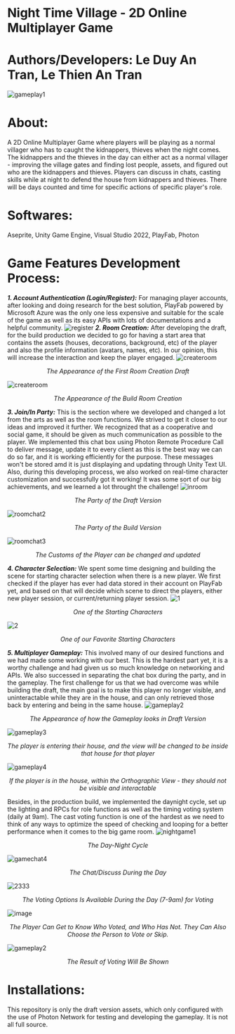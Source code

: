 # Night Time Village - 2D Online Multiplayer Game
# Authors/Developers: Le Duy An Tran, Le Thien An Tran
![gameplay1](https://user-images.githubusercontent.com/114903308/203625170-577e3f4e-4a6e-469f-a2a4-ed314e5535b7.png)
# About:
A 2D Online Multiplayer Game where players will be playing as a normal villager who has to caught the kidnappers, thieves when the night comes. The kidnappers and the thieves in the day can either act as a normal villager - improving the village gates and finding lost people, assets, and figured out who are the kidnappers and thieves. Players can discuss in chats, casting skills while at night to defend the house from kidnappers and thieves. There will be days counted and time for specific actions of specific player's role.
# Softwares:
Aseprite, Unity Game Engine, Visual Studio 2022, PlayFab, Photon
# Game Features Development Process:
***1. Account Authentication (Login/Register):*** For managing player accounts, after looking and doing research for the best solution, PlayFab powered by Microsoft Azure was the only one less expensive and suitable for the scale of the game as well as its easy APIs with lots of documentations and a helpful community.
![register](https://user-images.githubusercontent.com/114903308/203625218-687705d5-7a47-4903-8ebf-5f78f656b36e.png)
***2. Room Creation:*** After developing the draft, for the build production we decided to go for having a start area that contains the assets (houses, decorations, background, etc) of the player and also the profile information (avatars, names, etc). In our opinion, this will increase the interaction and keep the player engaged.
![createroom](https://user-images.githubusercontent.com/114903308/203519581-09353ad8-9a5c-46f7-862a-2fc8096f48cc.png)
<p align="center"><em>The Appearance of the First Room Creation Draft</em></p>

![createroom](https://user-images.githubusercontent.com/114903308/203625151-77ef5f6f-ca98-47a0-8e0a-797510eff191.png)
<p align="center"><em>The Appearance of the Build Room Creation</em></p>

***3. Join/In Party:*** This is the section where we developed and changed a lot from the arts as well as the room functions. We strived to get it closer to our ideas and improved it further. We recognized that as a cooperative and social game, it should be given as much communication as possible to the player. We implemented this chat box using Photon Remote Procedure Call to deliver message, update it to every client as this is the best way we can do so far, and it is working efficiently for the purpose. These messages won't be stored amd it is just displaying and updating through Unity Text UI. Also, during this developing process, we also worked on real-time character customization and successfully got it working! It was some sort of our big achievements, and we learned a lot throught the challenge!
![inroom](https://user-images.githubusercontent.com/114903308/203519604-c9b54305-d65e-490a-a1d4-c6fde9a77398.png)
<p align="center"><em>The Party of the Draft Version</em></p>

![roomchat2](https://user-images.githubusercontent.com/114903308/203625238-d0539d88-739a-4d51-a7e0-6f363ba94a94.png)
<p align="center"><em>The Party of the Build Version</em></p>

![roomchat3](https://user-images.githubusercontent.com/114903308/203625262-48980ddb-615c-4129-b3f7-b169a7cef72a.png)
<p align="center"><em>The Customs of the Player can be changed and updated</em></p>

***4. Character Selection:*** We spent some time designing and building the scene for starting character selection when there is a new player. We first checked if the player has ever had data stored in their account on PlayFab yet, and based on that will decide which scene to direct the players, either new player session, or current/returning player session.
![1](https://user-images.githubusercontent.com/114903308/203625103-0f74af05-d5e8-4bf6-9b2e-5d90aaf7fb98.png)
<p align="center"><em>One of the Starting Characters</em></p>

![2](https://user-images.githubusercontent.com/114903308/203625111-5ea8c809-395d-4689-8c58-7e6ae5d2fb6d.png)
<p align="center"><em>One of our Favorite Starting Characters</em></p>

***5. Multiplayer Gameplay:*** This involved many of our desired functions and we had made some working with our best. This is the hardest part yet, it is a worthy challenge and had given us so much knowledge on networking and APIs. We also successed in separating the chat box during the party, and in the gameplay. The first challenge for us that we had overcome was while building the draft, the main goal is to make this player no longer visible, and uninteractable while they are in the house, and can only retrieved those back by entering and being in the same house.
![gameplay2](https://user-images.githubusercontent.com/114903308/203519630-3a60bcd6-9c24-42b3-b39d-01b32bd58bdc.png)
<p align="center"><em>The Appearance of how the Gameplay looks in Draft Version</em></p>

![gameplay3](https://user-images.githubusercontent.com/114903308/203519635-11c31e94-cbf4-4efd-9672-fca3f94465e9.png)
<p align="center"><em>The player is entering their house, and the view will be changed to be inside that house for that player</em></p>

![gameplay4](https://user-images.githubusercontent.com/114903308/203519638-2b764373-2d79-4d80-9ab6-7e2d71c539c1.png)
<p align="center"><em>If the player is in the house, within the Orthographic View - they should not be visible and interactable</em></p>

Besides, in the production build, we implemented the daynight cycle, set up the lighting and RPCs for role functions as well as the timing voting system (daily at 9am). The cast voting function is one of the hardest as we need to think of any ways to optimize the speed of checking and looping for a better performance when it comes to the big game room.
![nightgame1](https://user-images.githubusercontent.com/114903308/203625189-086286d1-654b-466e-b110-b309237e3cff.png)
<p align="center"><em>The Day-Night Cycle</em></p>

![gamechat4](https://user-images.githubusercontent.com/114903308/203625161-21411efe-4424-45da-ad05-4bbce49e79b4.png)
<p align="center"><em>The Chat/Discuss During the Day</em></p>

![2333](https://user-images.githubusercontent.com/114903308/203749694-9f580af6-4fe8-4a5b-bf1f-b3decd8b67f6.png)
<p align="center"><em>The Voting Options Is Available During the Day (7-9am) for Voting</em></p>

![image](https://user-images.githubusercontent.com/114903308/203749617-59d035fc-c057-4ab3-84c9-81a8dc79c443.png)
<p align="center"><em>The Player Can Get to Know Who Voted, and Who Has Not. They Can Also Choose the Person to Vote or Skip.</em></p>

![gameplay2](https://user-images.githubusercontent.com/114903308/203625172-d71aa05b-fef0-4691-84e7-6eaf0ac71c1b.png)
<p align="center"><em>The Result of Voting Will Be Shown</em></p>

# Installations: 
This repository is only the draft version assets, which only configured with the use of Photon Network for testing and developing the gameplay. It is not all full source.








